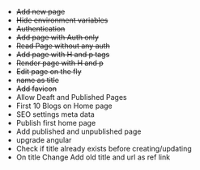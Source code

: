 - ~~Add new page~~
- ~~Hide environment variables~~
- ~~Authentication~~
- ~~Add page with Auth only~~
- ~~Read Page without any auth~~
- ~~Add page with H and p tags~~
- ~~Render page with H and p~~
- ~~Edit page on the fly~~
- ~~name as title~~
- ~~Add favicon~~
- Allow Deaft and Published Pages
- First 10 Blogs on Home page
- SEO settings meta data
- Publish first home page
- Add published and unpublished page
- upgrade angular
- Check if title already exists before creating/updating
- On title Change Add old title and url as ref link

